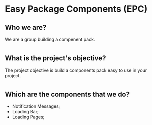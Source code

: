 # Easy Package Components (EPC)

## Who we are?

We are a group building a compenent pack.

#
## What is the project's objective?

The project objective is build a components pack easy to use in your project.

#
## Which are the components that we do?

- Notification Messages;
- Loading Bar;
- Loading Pages;
